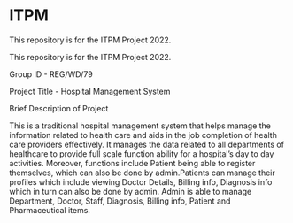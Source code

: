 # ITPM
This repository is for the ITPM Project 2022.

This repository is for the ITPM Project 2022.

Group ID - REG/WD/79

Project Title - Hospital Management System

Brief Description of Project

This is a traditional hospital management system that helps manage the information related to health care and aids in 
the job completion of health care providers effectively. It manages the data related to all departments of healthcare 
to provide full scale function ability for a hospital’s day to day activities. Moreover, functions include Patient being 
able to register themselves, which can also be done by admin.Patients can manage their profiles which include
viewing Doctor Details, Billing info, Diagnosis info which in turn can also be done by admin. Admin is able to manage 
Department, Doctor, Staff, Diagnosis, Billing info, Patient and Pharmaceutical items.
